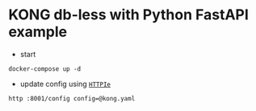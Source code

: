 # KONG db-less with Python FastAPI example
- start
```
docker-compose up -d
```
- update config using [`HTTPIe`](https://httpie.io/)
```
http :8001/config config=@kong.yaml
```